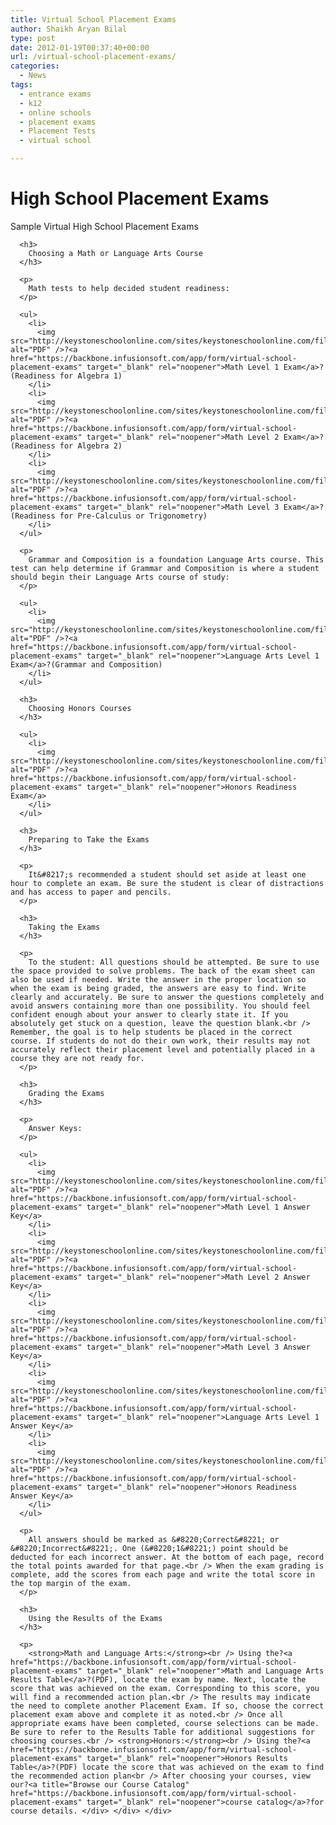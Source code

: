 ```yaml
---
title: Virtual School Placement Exams
author: Shaikh Aryan Bilal
type: post
date: 2012-01-19T00:37:40+00:00
url: /virtual-school-placement-exams/
categories:
  - News
tags:
  - entrance exams
  - k12
  - online schools
  - placement exams
  - Placement Tests
  - virtual school

---
```

# High School Placement Exams

<div id="content-area">
  <div id="node-455">
    <div>
      Sample Virtual High School Placement Exams</p> 
      
      <h3>
        Choosing a Math or Language Arts Course
      </h3>
      
      <p>
        Math tests to help decided student readiness:
      </p>
      
      <ul>
        <li>
          <img src="http://keystoneschoolonline.com/sites/keystoneschoolonline.com/files/imagepicker/9/pdf.gif" alt="PDF" />?<a href="https://backbone.infusionsoft.com/app/form/virtual-school-placement-exams" target="_blank" rel="noopener">Math Level 1 Exam</a>?(Readiness for Algebra 1)
        </li>
        <li>
          <img src="http://keystoneschoolonline.com/sites/keystoneschoolonline.com/files/imagepicker/9/pdf.gif" alt="PDF" />?<a href="https://backbone.infusionsoft.com/app/form/virtual-school-placement-exams" target="_blank" rel="noopener">Math Level 2 Exam</a>?(Readiness for Algebra 2)
        </li>
        <li>
          <img src="http://keystoneschoolonline.com/sites/keystoneschoolonline.com/files/imagepicker/9/pdf.gif" alt="PDF" />?<a href="https://backbone.infusionsoft.com/app/form/virtual-school-placement-exams" target="_blank" rel="noopener">Math Level 3 Exam</a>?(Readiness for Pre-Calculus or Trigonometry)
        </li>
      </ul>
      
      <p>
        Grammar and Composition is a foundation Language Arts course. This test can help determine if Grammar and Composition is where a student should begin their Language Arts course of study:
      </p>
      
      <ul>
        <li>
          <img src="http://keystoneschoolonline.com/sites/keystoneschoolonline.com/files/imagepicker/9/pdf.gif" alt="PDF" />?<a href="https://backbone.infusionsoft.com/app/form/virtual-school-placement-exams" target="_blank" rel="noopener">Language Arts Level 1 Exam</a>?(Grammar and Composition)
        </li>
      </ul>
      
      <h3>
        Choosing Honors Courses
      </h3>
      
      <ul>
        <li>
          <img src="http://keystoneschoolonline.com/sites/keystoneschoolonline.com/files/imagepicker/9/pdf.gif" alt="PDF" />?<a href="https://backbone.infusionsoft.com/app/form/virtual-school-placement-exams" target="_blank" rel="noopener">Honors Readiness Exam</a>
        </li>
      </ul>
      
      <h3>
        Preparing to Take the Exams
      </h3>
      
      <p>
        It&#8217;s recommended a student should set aside at least one hour to complete an exam. Be sure the student is clear of distractions and has access to paper and pencils.
      </p>
      
      <h3>
        Taking the Exams
      </h3>
      
      <p>
        To the student: All questions should be attempted. Be sure to use the space provided to solve problems. The back of the exam sheet can also be used if needed. Write the answer in the proper location so when the exam is being graded, the answers are easy to find. Write clearly and accurately. Be sure to answer the questions completely and avoid answers containing more than one possibility. You should feel confident enough about your answer to clearly state it. If you absolutely get stuck on a question, leave the question blank.<br /> Remember, the goal is to help students be placed in the correct course. If students do not do their own work, their results may not accurately reflect their placement level and potentially placed in a course they are not ready for.
      </p>
      
      <h3>
        Grading the Exams
      </h3>
      
      <p>
        Answer Keys:
      </p>
      
      <ul>
        <li>
          <img src="http://keystoneschoolonline.com/sites/keystoneschoolonline.com/files/imagepicker/9/pdf.gif" alt="PDF" />?<a href="https://backbone.infusionsoft.com/app/form/virtual-school-placement-exams" target="_blank" rel="noopener">Math Level 1 Answer Key</a>
        </li>
        <li>
          <img src="http://keystoneschoolonline.com/sites/keystoneschoolonline.com/files/imagepicker/9/pdf.gif" alt="PDF" />?<a href="https://backbone.infusionsoft.com/app/form/virtual-school-placement-exams" target="_blank" rel="noopener">Math Level 2 Answer Key</a>
        </li>
        <li>
          <img src="http://keystoneschoolonline.com/sites/keystoneschoolonline.com/files/imagepicker/9/pdf.gif" alt="PDF" />?<a href="https://backbone.infusionsoft.com/app/form/virtual-school-placement-exams" target="_blank" rel="noopener">Math Level 3 Answer Key</a>
        </li>
        <li>
          <img src="http://keystoneschoolonline.com/sites/keystoneschoolonline.com/files/imagepicker/9/pdf.gif" alt="PDF" />?<a href="https://backbone.infusionsoft.com/app/form/virtual-school-placement-exams" target="_blank" rel="noopener">Language Arts Level 1 Answer Key</a>
        </li>
        <li>
          <img src="http://keystoneschoolonline.com/sites/keystoneschoolonline.com/files/imagepicker/9/pdf.gif" alt="PDF" />?<a href="https://backbone.infusionsoft.com/app/form/virtual-school-placement-exams" target="_blank" rel="noopener">Honors Readiness Answer Key</a>
        </li>
      </ul>
      
      <p>
        All answers should be marked as &#8220;Correct&#8221; or &#8220;Incorrect&#8221;. One (&#8220;1&#8221;) point should be deducted for each incorrect answer. At the bottom of each page, record the total points awarded for that page.<br /> When the exam grading is complete, add the scores from each page and write the total score in the top margin of the exam.
      </p>
      
      <h3>
        Using the Results of the Exams
      </h3>
      
      <p>
        <strong>Math and Language Arts:</strong><br /> Using the?<a href="https://backbone.infusionsoft.com/app/form/virtual-school-placement-exams" target="_blank" rel="noopener">Math and Language Arts Results Table</a>?(PDF), locate the exam by name. Next, locate the score that was achieved on the exam. Corresponding to this score, you will find a recommended action plan.<br /> The results may indicate the need to complete another Placement Exam. If so, choose the correct placement exam above and complete it as noted.<br /> Once all appropriate exams have been completed, course selections can be made. Be sure to refer to the Results Table for additional suggestions for choosing courses.<br /> <strong>Honors:</strong><br /> Using the?<a href="https://backbone.infusionsoft.com/app/form/virtual-school-placement-exams" target="_blank" rel="noopener">Honors Results Table</a>?(PDF) locate the score that was achieved on the exam to find the recommended action plan<br /> After choosing your courses, view our?<a title="Browse our Course Catalog" href="https://backbone.infusionsoft.com/app/form/virtual-school-placement-exams" target="_blank" rel="noopener">course catalog</a>?for course details. </div> </div> </div>